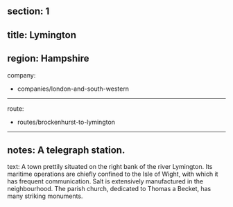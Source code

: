 ﻿section: 1
----
title: Lymington
----
region: Hampshire
----
company:
- companies/london-and-south-western
----
route:
- routes/brockenhurst-to-lymington
----
notes: A telegraph station.
----
text: A town prettily situated on the right bank of the river Lymington. Its maritime operations are chiefly confined to the Isle of Wight, with which it has frequent communication. Salt is extensively manufactured in the neighbourhood. The parish church, dedicated to Thomas a Becket, has many striking monuments.